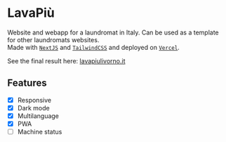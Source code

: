 # LavaPiù
Website and webapp for a laundromat in Italy. Can be used as a template for other laundromats websites.  
Made with [`NextJS`](https://nextjs.org/) and [`TailwindCSS`](https://tailwindcss.com/) and deployed on [`Vercel`](https://vercel.com).

See the final result here: [lavapiulivorno.it](https://lavapiulivorno.it)

## Features
- [x] Responsive
- [x] Dark mode
- [x] Multilanguage
- [x] PWA
- [ ] Machine status